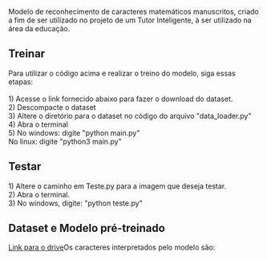 Modelo de reconhecimento de caracteres matemáticos manuscritos, criado a fim de ser utilizado no projeto de um Tutor Inteligente, à ser utilizado na área da educação.

<h2>Treinar</h2>
Para utilizar o código acima e realizar o treino do modelo, siga essas etapas:
<br><br>
1) Acesse o link fornecido abaixo para fazer o download do dataset.<br>
2) Descompacte o dataset<br>
3) Altere o diretório para o dataset no código do arquivo "data_loader.py"<br>
4) Abra o terminal<br>
5) No windows: digite "python main.py"<br>
   No linux: digite "python3 main.py"<br>


<h2>Testar</h2>
1) Altere o caminho em Teste.py para a imagem que deseja testar.<br>
2) Abra o terminal.<br>
3) No windows, digite: "python teste.py"

<h2>Dataset e Modelo pré-treinado</h2>
<a href=">https://drive.google.com/drive/folders/1NCkfvu4bruAAUm7MHWEfmmp5TPcANPF_?usp=sharing">Link para o drive</a

Os caracteres interpretados pelo modelo são: 
